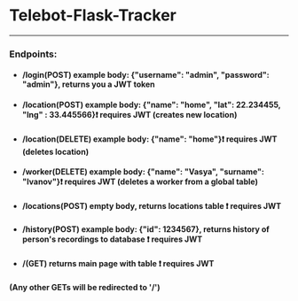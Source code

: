 # Telebot-Flask-Tracker
---
### Endpoints:
* #### /login(POST)         example body: {"username": "admin", "password": "admin"}, returns you a JWT token
* #### /location(POST)      example body: {"name": "home", "lat": 22.234455, "lng" : 33.445566}:exclamation: requires JWT (creates new location)
* #### /location(DELETE)    example body: {"name": "home"}:exclamation: requires JWT (deletes location)
* #### /worker(DELETE)      example body: {"name": "Vasya", "surname": "Ivanov"}:exclamation: requires JWT (deletes a worker from a global table)
* #### /locations(POST) empty body,  returns locations table :exclamation: requires JWT
* #### /history(POST) example body: {"id": 1234567},  returns history of person's recordings to database :exclamation: requires JWT
* #### /(GET)        returns main page with table :exclamation: requires JWT
####           (Any other GETs will be redirected to '/')
 
